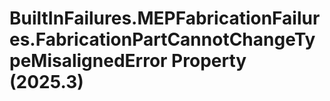 # BuiltInFailures.MEPFabricationFailures.FabricationPartCannotChangeTypeMisalignedError Property (2025.3)

﻿